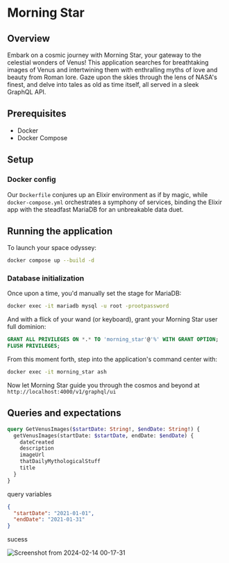 # Morning Star

## Overview

Embark on a cosmic journey with Morning Star, your gateway to the celestial wonders of Venus! This application searches for breathtaking images of Venus and intertwining them with enthralling myths of love and beauty from Roman lore. Gaze upon the skies through the lens of NASA's finest, and delve into tales as old as time itself, all served in a sleek GraphQL API.

## Prerequisites

- Docker
- Docker Compose

## Setup

### Docker config

Our `Dockerfile` conjures up an Elixir environment as if by magic, while `docker-compose.yml` orchestrates a symphony of services, binding the Elixir app with the steadfast MariaDB for an unbreakable data duet.

## Running the application

To launch your space odyssey:

```bash
docker compose up --build -d
```

### Database initialization

Once upon a time, you'd manually set the stage for MariaDB:

```bash
docker exec -it mariadb mysql -u root -prootpassword
```

And with a flick of your wand (or keyboard), grant your Morning Star user full dominion:

```sql
GRANT ALL PRIVILEGES ON *.* TO 'morning_star'@'%' WITH GRANT OPTION;
FLUSH PRIVILEGES;
```

From this moment forth, step into the application's command center with:

```bash
docker exec -it morning_star ash
```

Now let Morning Star guide you through the cosmos and beyond at
`http://localhost:4000/v1/graphql/ui`

## Queries and expectations

```graphql
query GetVenusImages($startDate: String!, $endDate: String!) {
  getVenusImages(startDate: $startDate, endDate: $endDate) {
    dateCreated
    description
    imageUrl
    thatDailyMythologicalStuff
    title
  }
}
```

query variables

```json
{
  "startDate": "2021-01-01",
  "endDate": "2021-01-31"
}
```

sucess

![Screenshot from 2024-02-14 00-17-31](https://github.com/debora-be/morning-star/assets/72231462/c996b2cf-c71a-4104-97bd-9c06905af7c5)
